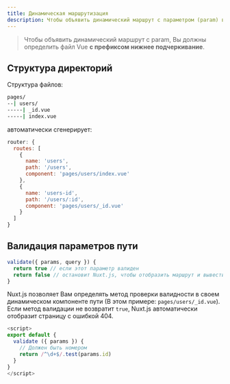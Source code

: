 ```yaml
---
title: Динамическая маршрутизация
description: Чтобы объявить динамический маршрут с параметром (param) в Nuxt.js, необходимо создать Vue файл с префиксом: _
---
```


> Чтобы объявить динамический маршрут с param, Вы должны определить файл Vue **с префиксом нижнее подчеркивание**.

## Структура директорий

Структура файлов:

```bash
pages/
--| users/
-----| _id.vue
-----| index.vue
```

автоматически сгенерирует:

```js
router: {
  routes: [
    {
      name: 'users',
      path: '/users',
      component: 'pages/users/index.vue'
    },
    {
      name: 'users-id',
      path: '/users/:id',
      component: 'pages/users/_id.vue'
    }
  ]
}
```

## Валидация параметров пути

```js
validate({ params, query }) {
  return true // если этот параметр валиден
  return false // остановит Nuxt.js, чтобы отобразить маршрут и вывести на экран страницу ошибки
}
```

Nuxt.js позволяет Вам определять метод проверки валидности в своем динамическом компоненте пути (В этом примере: `pages/users/_id.vue`).
Если метод валидации не возвратит `true`, Nuxt.js автоматически отобразит страницу с ошибкой 404.

```js
<script>
export default {
  validate ({ params }) {
    // Должен быть номером
    return /^\d+$/.test(params.id)
  }
}
</script>
```
